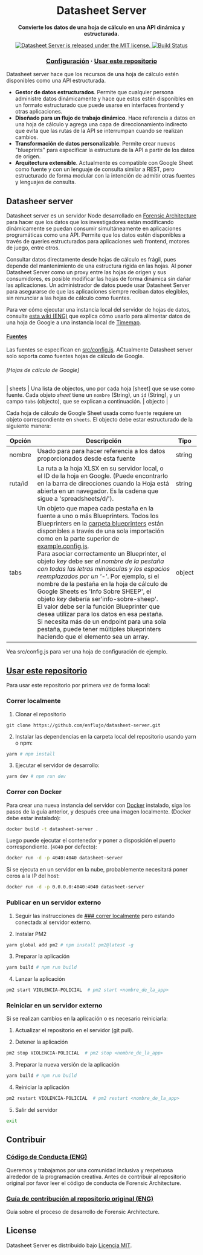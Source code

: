 <h1 align="center">
  Datasheet Server
</h1>

<p align="center">
  <strong>Convierte los datos de una hoja de cálculo en una API dinámica y estructurada. </strong><br>
</p>
<p align="center">
  <a href="https://github.com/forensic-architecture/datasheet-server/blob/master/LICENSE">
    <img src="https://img.shields.io/badge/license-MIT-blue.svg" alt="Datasheet Server is released under the MIT license." />
  </a>
  <a href="https://travis-ci.com/forensic-architecture/datasheet-server">
    <img src="https://travis-ci.com/forensic-architecture/datasheet-server.svg?branch=develop" alt="Build Status"/>
  </a>
</p>

<h3 align="center">
  <a href="#configuration">Configuración</a>
  <span> · </span>
  <a href="#quickstart">Usar este repositorio</a>
</h3>

Datasheet server hace que los recursos de una hoja de cálculo estén disponibles como una API estructurada.

- **Gestor de datos estructurados**. Permite que cualquier persona administre datos dinámicamente y hace que estos estén disponibles en un formato estructurado que puede usarse en interfaces frontend y otras aplicaciones.
- **Diseñado para un flujo de trabajo dinámico**. Hace referencia a datos en una hoja de cálculo y agrega una capa de direccionamiento indirecto que evita que las rutas de la API se interrumpan cuando se realizan cambios.
- **Transformación de datos personalizable**. Permite crear nuevos "blueprints" para especificar la estructura de la API a partir de los datos de origen.
- **Arquitectura extensible**. Actualmente es compatible con Google Sheet como fuente y con un lenguaje de consulta similar a REST, pero estructurado de forma modular con la intención de admitir otras fuentes y lenguajes de consulta.

## Datasheer server

Datasheet server es un servidor Node desarrollado en [Forensic Architecture](https://forensic-architecture.org) para hacer que los datos que los investigadores están modificando dinámicamente se puedan consumir simultáneamente en aplicaciones programáticas como una API. Permite que los datos estén disponibles a través de queries estructurados para aplicaciones web frontend, motores de juego, entre otros.

Consultar datos directamente desde hojas de cálculo es frágil, pues depende del mantenimiento de una estructura rígida en las hojas. Al poner Datasheet Server como un proxy entre las hojas de origen y sus consumidores, es posible modificar las hojas de forma dinámica sin dañar las aplicaciones. Un administrador de datos puede usar Datasheet Server para asegurarse de que las aplicaciones siempre reciban datos elegibles, sin renunciar a las hojas de cálculo como fuentes.

Para ver cómo ejecutar una instancia local del servidor de hojas de datos, consulte [esta wiki (ENG)](https://github.com/forensic-architecture/timemap/wiki/running-timemap-and-datasheet-server-locally) que explica cómo usarlo para alimentar datos de una hoja de Google a una instancia local de [Timemap](https://github.com/enflujo/timemap).

#### [Fuentes](#fuentes)

Las fuentes se especifican en [src/config.js](https://github.com/enflujo/datasheet-server/blob/develop/src/config.js). ACtualmente Datasheet server solo soporta como fuentes hojas de cálculo de Google.

###### [Hojas de cálculo de Google]

| sheets | Una lista de objectos, uno por cada hoja [sheet] que se use como fuente. Cada objeto _sheet_ tiene un `nombre` (String), un `id` (String), y un campo `tabs` (objecto), que se explican a continuación. | objecto |

Cada hoja de cálculo de Google Sheet usada como fuente requiere un objeto correspondiente en `sheets`. El objecto debe estar estructurado de la siguiente manera:

| Opción  | Descripción                                                                                                                                                                                                                                                                                                                                                                                                                                                                                                                                                                                                                                                                                                                                                                                                                                 | Tipo   |
| ------- | ------------------------------------------------------------------------------------------------------------------------------------------------------------------------------------------------------------------------------------------------------------------------------------------------------------------------------------------------------------------------------------------------------------------------------------------------------------------------------------------------------------------------------------------------------------------------------------------------------------------------------------------------------------------------------------------------------------------------------------------------------------------------------------------------------------------------------------------- | ------ |
| nombre  | Usado para para hacer referencia a los datos proporcionados desde esta fuente                                                                                                                                                                                                                                                                                                                                                                                                                                                                                                                                                                                                                                                                                                                                                               | string |
| ruta/id | La ruta a la hoja XLSX en su servidor local, o el ID de la hoja en Google. (Puede encontrarlo en la barra de direcciones cuando la Hoja está abierta en un navegador. Es la cadena que sigue a 'spreadsheets/d/').                                                                                                                                                                                                                                                                                                                                                                                                                                                                                                                                                                                                                          | string |
| tabs    | Un objeto que mapea cada pestaña en la fuente a uno o más Blueprinters. Todos los Blueprinters en la [carpeta blueprinters](/lib/blueprinters) están disponibles a través de una sola importación como en la parte superior de [example.config.js](/src/example.config.js). <br> Para asociar correctamente un Blueprinter, el objeto _key_ debe ser _el nombre de la pestaña con todas las letras minúsculas y los espacios reemplazados por un '-'_. Por ejemplo, si el nombre de la pestaña en la hoja de cálculo de Google Sheets es 'Info Sobre SHEEP', el objeto _key_ debería ser'info-sobre-sheep'. <br> El valor debe ser la función Blueprinter que desea utilizar para los datos en esa pestaña. Si necesita más de un endpoint para una sola pestaña, puede tener múltiples blueprinters haciendo que el elemento sea un array. | object |

Vea src/config.js para ver una hoja de configuración de ejemplo.

## [Usar este repositorio](#quickstart)

Para usar este repositorio por primera vez de forma local:

### Correr localmente

1. Clonar el repositorio

```
git clone https://github.com/enflujo/datasheet-server.git
```

2. Instalar las dependencias en la carpeta local del repositorio usando yarn o npm:

```sh
yarn # npm install
```

3. Ejecutar el servidor de desarrollo:

```sh
yarn dev # npm run dev
```

### Correr con Docker

Para crear una nueva instancia del servidor con [Docker](https://www.docker.com/) instalado, siga los pasos de la guía anterior, y después cree una imagen localmente. (Docker debe estar instalado):

```sh
docker build -t datasheet-server .
```

Luego puede ejecutar el contenedor y poner a disposición el puerto correspondiente. (`4040` por defecto):

```sh
docker run -d -p 4040:4040 datasheet-server
```

Si se ejecuta en un servidor en la nube, probablemente necesitará poner ceros a la IP del host:

```sh
docker run -d -p 0.0.0.0:4040:4040 datasheet-server
```

### Publicar en un servidor externo

1. Seguir las instrucciones de [### correr localmente](#quickstart) pero estando conectadx al servidor externo.

2. Instalar PM2

```sh
yarn global add pm2 # npm install pm2@latest -g
```

3. Preparar la aplicación

```sh
yarn build # npm run build
```

4. Lanzar la aplicación

```sh
pm2 start VIOLENCIA-POLICIAL  # pm2 start <nombre_de_la_app>
```

### Reiniciar en un servidor externo

Si se realizan cambios en la aplicación o es necesario reiniciarla:

1. Actualizar el repositorio en el servidor (git pull).

2. Detener la aplicación

```sh
pm2 stop VIOLENCIA-POLICIAL  # pm2 stop <nombre_de_la_app>
```

3. Preparar la nueva versión de la aplicación

```sh
yarn build # npm run build
```

4. Reiniciar la aplicación

```sh
pm2 restart VIOLENCIA-POLICIAL  # pm2 restart <nombre_de_la_app>
```

5. Salir del servidor

```sh
exit
```

## Contribuir

### [Código de Conducta (ENG)](CODE_OF_CONDUCT.md)

Queremos y trabajamos por una comunidad inclusiva y respetuosa alrededor de la programación creativa. Antes de contribuir al repositorio original por favor leer el código de conducta de Forensic Architecture.

### [Guía de contribución al repositorio original (ENG)](CONTRIBUTING.md)

Guía sobre el proceso de desarrollo de Forensic Architecture.

## License

Datasheet Server es distribuido bajo [Licencia MIT](https://github.com/forensic-architecture/datasheet-server/blob/develop/LICENSE).
